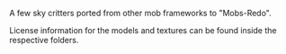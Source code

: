 A few sky critters ported from other mob frameworks to "Mobs-Redo".

License information for the models and textures can be found inside
the respective folders.

